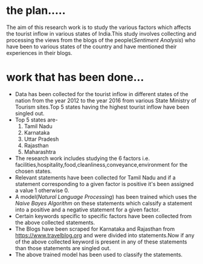 # the plan.....
The aim of this research work is to study the various factors which affects the tourist inflow in various states of India.This study involves collecting and processing the views from the blogs of the people(*Sentiment Analysis*) who have been to various states of the country and have mentioned their experiences in their blogs.

# work that has been done...
* Data has been collected for the tourist inflow in different states of the nation from the year 2012 to the year 2016 from various State Ministry of Tourism sites.Top 5 states having the highest tourist inflow have been singled out.
* Top 5 states are-
  1. Tamil Nadu
  2. Karnataka
  3. Uttar Pradesh
  4. Rajasthan
  5. Maharashtra
* The research work includes studying the 6 factors i.e. facilities,hospitality,food,cleanliness,conveyance,environment for the chosen states.
* Relevant statements have been collected for Tamil Nadu and if a statement corresponding to a given factor is positive it's been assigned a value 1 otherwise 0.
* A model(*Natural Language Processing*) has been trained which uses the *Naive Bayes Algorithm* on these statements which calssify a statement into a positive and a negative statement for a given factor.  
* Certain keywords specific to specific factors have been collected from the above collected statements.
* The Blogs have been scraped for Karnataka and Rajasthan from https://www.travelblog.org and were divided into statements.Now if any of the above collected keyword is present in any of these statements than those statements are singled out.
* The above trained model has been used to classify the statements.
 



